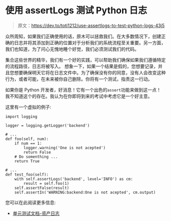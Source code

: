 # 使用 assertLogs 测试 Python 日志

> 原文：<https://dev.to/toti1212/use-assertlogs-to-test-python-logs-43j5>

众所周知，如果我们正确使用的话，原木可以拯救我们。在大多数情况下，创建正确的日志并将其添加到正确的位置对于分析我们的系统流程至关重要。另一方面，我们也知道，为了问心无愧地睡个好觉，我们必须测试我们的代码。

集合这些世界的精华，我们有一个好的实践，可以帮助我们确保如果我们遵循特定的流程路径，日志将被写入。
想象一下，如果一个结果是假的，您想要记录，并且您想要确保明天它将在日志文件中。为了确保没有你的同意，没有人会改变这种行为，或者可能，在未来被你自己删除。你将有一个测试，指责这一行动。

如果你是 Python 开发者，好消息！它有一个出色的`assert`功能来做到这一点！
我不知道这个的存在。我认为在你即将到来的考试中考虑它是一个好主意。

这里有一个虚拟的例子:

```
import logging

logger = logging.getLogger('backend')

# ... 
def foo(self, num):
    if num == 1:
        logger.warning('One is not acepted')
        return False
    # Do somenthing ...
    return True

# ... 
def test_foo(self):
    with self.assertLogs('backend', level='INFO') as cm:
        result = self.foo(1)
    self.assertFalse(result)
    self.assertIn('WARNING:backend:One is not acepted', cm.output) 
```

您可以在此阅读更多信息:

*   [单元测试文档-资产日志](https://docs.python.org/3/library/unittest.html#unittest.TestCase.assertLogs)